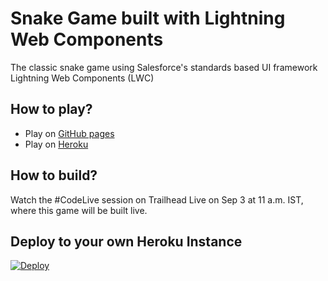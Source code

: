 # Snake Game built with Lightning Web Components

The classic snake game using Salesforce's standards based UI framework Lightning Web Components (LWC)

## How to play?

-   Play on [GitHub pages](https://adityanaag3.github.io/snake-game-lwc/)
-   Play on [Heroku](https://snake-game-lwc.herokuapp.com/)

## How to build?

Watch the #CodeLive session on Trailhead Live on Sep 3 at 11 a.m. IST, where this game will be built live.

## Deploy to your own Heroku Instance

<a href="https://heroku.com/deploy">
  <img src="https://www.herokucdn.com/deploy/button.svg" alt="Deploy">
</a>
